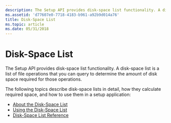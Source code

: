 ```yaml
---
description: The Setup API provides disk-space list functionality. A disk-space list is a list of file operations that you can query to determine the amount of disk space required for those operations.
ms.assetid: 'd77607e0-7718-4183-b961-a92b9d014a76'
title: Disk-Space List
ms.topic: article
ms.date: 05/31/2018
---
```


# Disk-Space List

The Setup API provides disk-space list functionality. A disk-space list is a list of file operations that you can query to determine the amount of disk space required for those operations.

The following topics describe disk-space lists in detail, how they calculate required space, and how to use them in a setup application:

-   [About the Disk-Space List](about-the-disk-space-list.md)
-   [Using the Disk-Space List](using-the-disk-space-list.md)
-   [Disk-Space List Reference](disk-space-list-reference.md)

 

 



